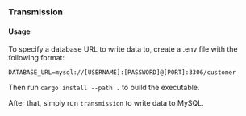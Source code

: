 ### Transmission

#### Usage
To specify a database URL to write data to, create a .env file with the following format:
```
DATABASE_URL=mysql://[USERNAME]:[PASSWORD]@[PORT]:3306/customer
```

Then run `cargo install --path .` to build the executable.
 
After that, simply run `transmission` to write data to MySQL.